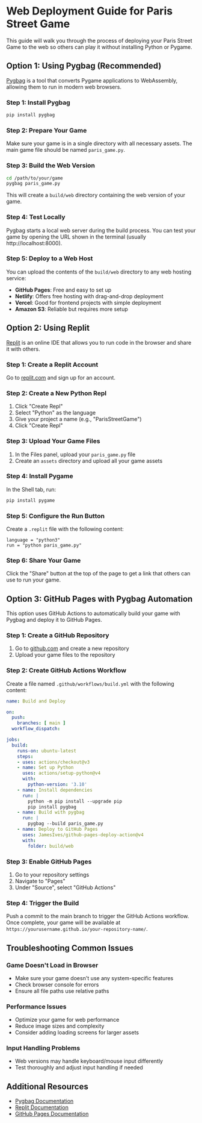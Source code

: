 # Web Deployment Guide for Paris Street Game

This guide will walk you through the process of deploying your Paris Street Game to the web so others can play it without installing Python or Pygame.

## Option 1: Using Pygbag (Recommended)

[Pygbag](https://pygame-web.github.io/) is a tool that converts Pygame applications to WebAssembly, allowing them to run in modern web browsers.

### Step 1: Install Pygbag

```bash
pip install pygbag
```

### Step 2: Prepare Your Game

Make sure your game is in a single directory with all necessary assets. The main game file should be named `paris_game.py`.

### Step 3: Build the Web Version

```bash
cd /path/to/your/game
pygbag paris_game.py
```

This will create a `build/web` directory containing the web version of your game.

### Step 4: Test Locally

Pygbag starts a local web server during the build process. You can test your game by opening the URL shown in the terminal (usually http://localhost:8000).

### Step 5: Deploy to a Web Host

You can upload the contents of the `build/web` directory to any web hosting service:

- **GitHub Pages**: Free and easy to set up
- **Netlify**: Offers free hosting with drag-and-drop deployment
- **Vercel**: Good for frontend projects with simple deployment
- **Amazon S3**: Reliable but requires more setup

## Option 2: Using Replit

[Replit](https://replit.com/) is an online IDE that allows you to run code in the browser and share it with others.

### Step 1: Create a Replit Account

Go to [replit.com](https://replit.com/) and sign up for an account.

### Step 2: Create a New Python Repl

1. Click "Create Repl"
2. Select "Python" as the language
3. Give your project a name (e.g., "ParisStreetGame")
4. Click "Create Repl"

### Step 3: Upload Your Game Files

1. In the Files panel, upload your `paris_game.py` file
2. Create an `assets` directory and upload all your game assets

### Step 4: Install Pygame

In the Shell tab, run:

```bash
pip install pygame
```

### Step 5: Configure the Run Button

Create a `.replit` file with the following content:

```
language = "python3"
run = "python paris_game.py"
```

### Step 6: Share Your Game

Click the "Share" button at the top of the page to get a link that others can use to run your game.

## Option 3: GitHub Pages with Pygbag Automation

This option uses GitHub Actions to automatically build your game with Pygbag and deploy it to GitHub Pages.

### Step 1: Create a GitHub Repository

1. Go to [github.com](https://github.com) and create a new repository
2. Upload your game files to the repository

### Step 2: Create GitHub Actions Workflow

Create a file named `.github/workflows/build.yml` with the following content:

```yaml
name: Build and Deploy

on:
  push:
    branches: [ main ]
  workflow_dispatch:

jobs:
  build:
    runs-on: ubuntu-latest
    steps:
    - uses: actions/checkout@v3
    - name: Set up Python
      uses: actions/setup-python@v4
      with:
        python-version: '3.10'
    - name: Install dependencies
      run: |
        python -m pip install --upgrade pip
        pip install pygbag
    - name: Build with pygbag
      run: |
        pygbag --build paris_game.py
    - name: Deploy to GitHub Pages
      uses: JamesIves/github-pages-deploy-action@v4
      with:
        folder: build/web
```

### Step 3: Enable GitHub Pages

1. Go to your repository settings
2. Navigate to "Pages"
3. Under "Source", select "GitHub Actions"

### Step 4: Trigger the Build

Push a commit to the main branch to trigger the GitHub Actions workflow. Once complete, your game will be available at `https://yourusername.github.io/your-repository-name/`.

## Troubleshooting Common Issues

### Game Doesn't Load in Browser

- Make sure your game doesn't use any system-specific features
- Check browser console for errors
- Ensure all file paths use relative paths

### Performance Issues

- Optimize your game for web performance
- Reduce image sizes and complexity
- Consider adding loading screens for larger assets

### Input Handling Problems

- Web versions may handle keyboard/mouse input differently
- Test thoroughly and adjust input handling if needed

## Additional Resources

- [Pygbag Documentation](https://pygame-web.github.io/)
- [Replit Documentation](https://docs.replit.com/)
- [GitHub Pages Documentation](https://docs.github.com/en/pages)
